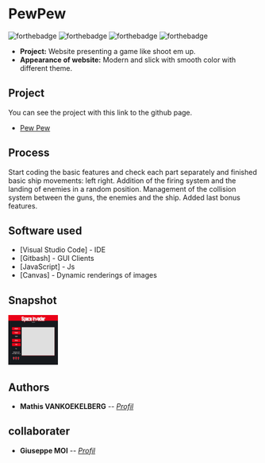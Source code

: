 # PewPew

![forthebadge](https://forthebadge.com/images/badges/uses-html.svg) ![forthebadge](https://forthebadge.com/images/badges/uses-css.svg) ![forthebadge](https://forthebadge.com/images/badges/for-robots.svg) ![forthebadge](https://forthebadge.com/images/badges/made-with-javascript.svg)

- **Project:** Website presenting a game like shoot em up.
- **Appearance of website:** Modern and slick with smooth color with different theme.

## Project
You can see the project with this link to the github page.
- <a href="https://mathisvkg.github.io/PewPew/" target="_blank">Pew Pew</a>

## Process

Start coding the basic features and check each part separately and finished basic ship movements: left right.
Addition of the firing system and the landing of enemies in a random position.
Management of the collision system between the guns, the enemies and the ship.
Added last bonus features.

## Software used

* [Visual Studio Code] - IDE
* [Gitbash] - GUI Clients
* [JavaScript] - Js
* [Canvas] - Dynamic renderings of images

## Snapshot

<img src="https://github.com/MathisVkg/PewPew/blob/main/assets/img/snapshot.png" width="100" height="100">
<!-- ![image](https://github.com/MathisVkg/PewPew/blob/main/assets/img/snapshot.png) -->

## Authors 

* **Mathis VANKOEKELBERG** -- *[Profil](https://github.com/MathisVkg)*

## collaborater

* **Giuseppe MOI** -- *[Profil](https://github.com/Giuseppemoi)*
